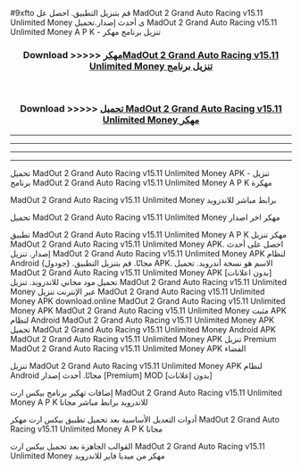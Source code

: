 #9xfto قم بتنزيل التطبيق. احصل عل MadOut 2 Grand Auto Racing v15.11 Unlimited Money  ى أحدث إصدار.تحميل MadOut 2 Grand Auto Racing v15.11 Unlimited Money  A P K - تنزيل برنامج مهكر



<div align="center">
<h3>Download >>>>> <a href="https://ar-sites.web.app/?ar= MadOut 2 Grand Auto Racing v15.11 Unlimited Money ">مهكرMadOut 2 Grand Auto Racing v15.11 Unlimited Money  تنزيل برنامج</a></h3><br>

<h3>Download >>>>> <a href="https://ar-sites.web.app/?ar= MadOut 2 Grand Auto Racing v15.11 Unlimited Money ">تحميل MadOut 2 Grand Auto Racing v15.11 Unlimited Money  مهكر</a></h3>
</div>


----------------------------------------------------------

----------------------------------------------------------

----------------------------------------------------------

----------------------------------------------------------


تحميل MadOut 2 Grand Auto Racing v15.11 Unlimited Money  APK - تنزيل برنامج MadOut 2 Grand Auto Racing v15.11 Unlimited Money  A P K مهكرة

MadOut 2 Grand Auto Racing v15.11 Unlimited Money  برابط مباشر للاندرويد

تحميل MadOut 2 Grand Auto Racing v15.11 Unlimited Money  مهكر اخر اصدار

تطبيق MadOut 2 Grand Auto Racing v15.11 Unlimited Money  A P K مهكر
تنزيل MadOut 2 Grand Auto Racing v15.11 Unlimited Money  APK. احصل على أحدث إصدار.
تنزيل MadOut 2 Grand Auto Racing v15.11 Unlimited Money  APK لنظام Android مجانًا.
قم بتنزيل التطبيق. {جودول} APK. الاسم هو نسخة أندرويد.
تحميل MadOut 2 Grand Auto Racing v15.11 Unlimited Money  APK [بدون اعلانات]
تحميل مود مجاني للاندرويد.
تنزيل MadOut 2 Grand Auto Racing v15.11 Unlimited Money  عبر الإنترنت
تنزيل MadOut 2 Grand Auto Racing v15.11 Unlimited Money  APK
download.online MadOut 2 Grand Auto Racing v15.11 Unlimited Money  APK
MadOut 2 Grand Auto Racing v15.11 Unlimited Money  مثبت APK لنظام Android
MadOut 2 Grand Auto Racing v15.11 Unlimited Money  APK
تحميل MadOut 2 Grand Auto Racing v15.11 Unlimited Money  Android APK
MadOut 2 Grand Auto Racing v15.11 Unlimited Money  APK تنزيل Premium
MadOut 2 Grand Auto Racing v15.11 Unlimited Money  APK الفضاء

تنزيل MadOut 2 Grand Auto Racing v15.11 Unlimited Money  APK لنظام Android مجانًا. أحدث إصدار [Premium] MOD [بدون إعلانات]

إضافات تهكير برنامج بيكس ارت MadOut 2 Grand Auto Racing v15.11 Unlimited Money  A P K للاندرويد برابط مباشر مجانا

أدوات التعديل الأساسية بعد تحميل تطبيق بيكس ارت مهكر MadOut 2 Grand Auto Racing v15.11 Unlimited Money  A P K مجانا

القوالب الجاهزة بعد تحميل بيكس ارت MadOut 2 Grand Auto Racing v15.11 Unlimited Money  مهكر من ميديا فاير للاندرويد



